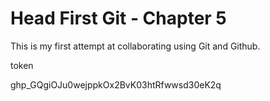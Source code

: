 # Head First Git - Chapter 5

This is my first attempt at collaborating using Git and Github.

token

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
